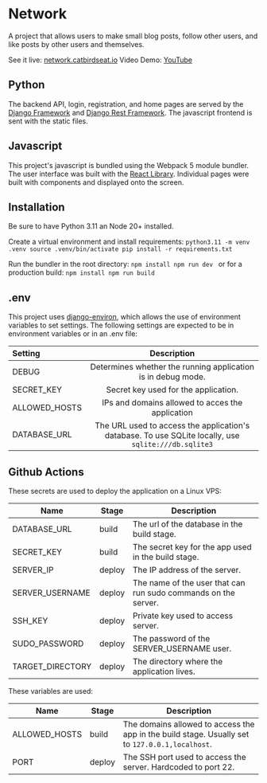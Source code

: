 # Network

A project that allows users to make small blog posts, follow other users, and like posts by other users and themselves.

See it live: [network.catbirdseat.io](https://network.catbirdseat.io)
Video Demo: [YouTube](https://youtu.be/-sOrSYxr9Rk)

## Python

The backend API, login, registration, and home pages are served by the [Django Framework](https://www.djangoproject.com/) and [Django Rest Framework](https://www.django-rest-framework.org/). The javascript frontend is sent with the static files.

## Javascript

This project's javascript is bundled using the Webpack 5 module bundler. The user interface was built with the [React Library](https://react.dev/). Individual pages were built with components and displayed onto the screen.

## Installation
Be sure to have Python 3.11 an Node 20+ installed.

Create a virtual environment and install requirements:
`python3.11 -m venv .venv
source .venv/bin/activate
pip install -r requirements.txt`

Run the bundler in the root directory:
`npm install
npm run dev
`
or for a production build:
`npm install
npm run build
`


## .env

This project uses [django-environ](https://django-environ.readthedocs.io/en/latest/), which allows the use of environment variables to set settings. The following settings are expected to be in environment variables or in an .env file:

| Setting       |                                             Description                                              |
| :------------ | :--------------------------------------------------------------------------------------------------: |
| DEBUG         |                     Determines whether the running application is in debug mode.                     |
| SECRET_KEY    |                                 Secret key used for the application.                                 |
| ALLOWED_HOSTS |                           IPs and domains allowed to acces the application                           |
| DATABASE_URL  | The URL used to access the application's database. To use SQLite locally, use `sqlite:///db.sqlite3` |

## Github Actions

These secrets are used to deploy the application on a Linux VPS:

| Name         | Stage | Description                                         |
| ------------ | ----- | --------------------------------------------------- |
| DATABASE_URL | build | The url of the database in the build stage.         |
| SECRET_KEY   | build | The secret key for the app used in the build stage. |
|SERVER_IP|deploy| The IP address of the server.|
SERVER_USERNAME|deploy| The name of the user that can run sudo commands on the server.|
|SSH_KEY|deploy|Private key used to access server.|
|SUDO_PASSWORD|deploy|The password of the SERVER_USERNAME user.|
|TARGET_DIRECTORY|deploy|The directory where the application lives.|

These variables are used:

| Name         | Stage | Description                                         |
| ------------ | ----- | --------------------------------------------------- |
|ALLOWED_HOSTS|build|The domains allowed to access the app in the build stage. Usually set to `127.0.0.1,localhost`.
| PORT | deploy | The SSH port used to access the server. Hardcoded to port 22.|